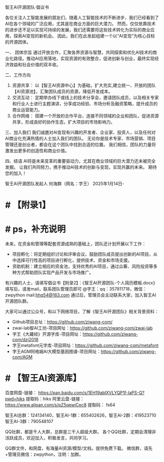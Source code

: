 
智王AI开源团队·倡议书

各位关注人工智能发展的朋友们，随着人工智能技术的不断进步，我们已经看到了AI在各个领域的广泛应用，尤其是在商业方面的巨大潜力。
然而，仅仅依靠技术的进步还不足以实现可持续的发展，我们还需要将这些技术转化为实际的商业应用，探索AI变现的新机会。
因此，我们在此发起组建一个以“AI变现”为核心目标的开源团体。

一、	团体宗旨
通过开放合作，汇聚各界资源与智慧，共同探索和优化AI技术的商业化路径。推动AI应用落地，实现资源的有效整合，促进创新与创业，最终实现经济效益和社会价值的双丰收。 

二、工作方向
1. 资源共享：
以【智王AI资源中心】为基础，扩大充实,建立统一、开放的团队【AI资源池】，汇聚团队成员的资源，降低开发成本。
2. 交流互动：
定期举办线下或线上的技术分享会，邀请团队成员，以及相关专家和行业人士进行主题演讲，分享成功经验、市场分析及融资策略，提升成员的商业运营能力。
3. 合作网络：
搭建一个开放的合作平台，连接不同领域的企业和团队，促进资源共享，形成良好的协作生态，扩大项目的市场影响力。

三、加入我们
我们诚邀对AI变现有兴趣的开发者、企业家、投资人，以及任何对AI商业化充满热情的人士加入我们的团队。
无论你是技术专家、市场营销、项目管理还是创业者，都会在这个团队中找到合适的位置。
我们相信，团队的力量将激发出更多的创造性和商业价值。

四、结语
AI将是未来变革的重要驱动力，尤其在商业领域的巨大潜力还未被完全发掘。
让我们共同努力，携手推动AI技术的创新与变现，实现共赢的未来。
期待您的加入！

智王AI开源团队发起人   何海群（网名：字王）
2025年1月14日-
 
# # 【附录1】
# #  ps，补充说明
未来，在资金和管理等配套资源成熟的基础上，团队还计划开展以下工作：
* 	项目孵化：将定期组织讨论和评审会议，鼓励团队成员提出创新的AI项目，从中选择可行性高的项目进行孵化，提供技术、资金和市场支援。
* 	资助机制：建立相应的资金池，支持优秀的AI项目，通过众筹、风险投资等多种方式帮助团队实现产品开发与市场推广。

有兴趣的人士，请填写倡议书【附录2】：《智王AI开源团队-个人简历模板.docx》
填写后，请发mail，联系团队管理员即可
@字王：qq：357811718，微信：zwpython  mail:hhq54@163.com
通过后，管理员会主动联系大家，加入智王AI开源团队群。

大家可以通过公众号，和以下网络项目，了解《智王AI开源团队》相关背景资料：
 
* Github项目总址：https://github.com/ziwang-com/
* zwai-lab智AI工坊-项目网址：https://github.com/ziwang-com/zwai-lab
* 字王《大藏经》开源字库-项目网址：https://github.com/ziwang-com/dzj2018
* 字王metafont元字库-项目网址：https://github.com/ziwang-com/metafont
* 字王AGM阿格姆AI大模型基因图谱-项目网址：https://github.com/ziwang-com/AGM

# # 【智王AI资源库】
百度网盘-链接： https://pan.baidu.com/s/1EH19ablXVLYQP1f-IaPS-Q?pwd=hiks 提取码：hiks
阿里云盘-链接： https://www.alipan.com/s/pZ5qewjCec8 提取码： fs64

智王AI总群：124134140，智王AI-1群：655402626，智王AI-2群：419523710
智王AI-3群：790548107

QQ社群，都是千人大群，总群是三千人超级大群。
各个QQ社群，定期会清理非活跃成员，欢迎加入，积极发言，共同学习。

QQ群文件，和网盘，有海量AI资源/模型/文档，提供免费下载。
微信群，请先+管理员微信：zwpython，注明：加群。




